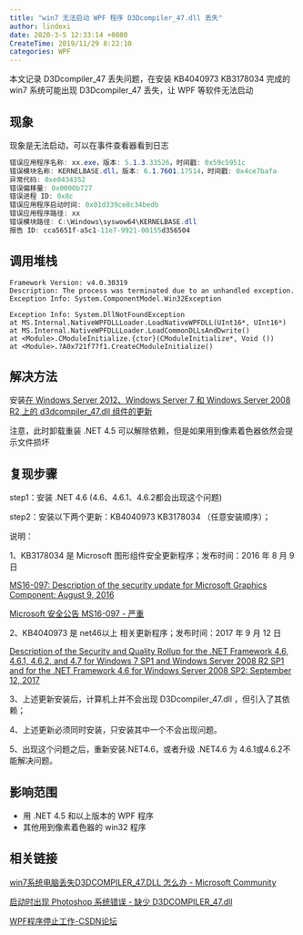 ```yaml
---
title: "win7 无法启动 WPF 程序 D3Dcompiler_47.dll 丢失"
author: lindexi
date: 2020-3-5 12:33:14 +0800
CreateTime: 2019/11/29 8:22:10
categories: WPF
---
```


本文记录 D3Dcompiler_47 丢失问题，在安装 KB4040973 KB3178034 完成的 win7 系统可能出现 D3Dcompiler_47 丢失，让 WPF 等软件无法启动

<!--more-->


<!-- CreateTime:2019/11/29 8:22:10 -->

<!-- csdn -->
<div id="toc"></div>

## 现象

现象是无法启动，可以在事件查看器看到日志

```csharp
错误应用程序名称: xx.exe，版本: 5.1.3.33526，时间戳: 0x59c5951c
错误模块名称: KERNELBASE.dll，版本: 6.1.7601.17514，时间戳: 0x4ce7bafa
异常代码: 0xe0434352
错误偏移量: 0x0000b727
错误进程 ID: 0x8c
错误应用程序启动时间: 0x01d339ce8c34bedb
错误应用程序路径: xx
错误模块路径: C:\Windows\syswow64\KERNELBASE.dll
报告 ID: cca5651f-a5c1-11e7-9921-00155d356504
```

## 调用堆栈

```
Framework Version: v4.0.30319
Description: The process was terminated due to an unhandled exception.
Exception Info: System.ComponentModel.Win32Exception

Exception Info: System.DllNotFoundException
at MS.Internal.NativeWPFDLLLoader.LoadNativeWPFDLL(UInt16*, UInt16*)
at MS.Internal.NativeWPFDLLLoader.LoadCommonDLLsAndDwrite()
at <Module>.CModuleInitialize.{ctor}(CModuleInitialize*, Void ())
at <Module>.?A0x721f77f1.CreateCModuleInitialize()
```

## 解决方法

安装[在 Windows Server 2012、Windows Server 7 和 Windows Server 2008 R2 上的 d3dcompiler_47.dll 组件的更新](https://support.microsoft.com/zh-cn/help/4019990/update-for-the-d3dcompiler-47-dll-component-on-windows )

注意，此时卸载重装 .NET 4.5 可以解除依赖，但是如果用到像素着色器依然会提示文件损坏

## 复现步骤

step1：安装 .NET 4.6 (4.6、4.6.1、4.6.2都会出现这个问题)

step2：安装以下两个更新：KB4040973 KB3178034 （任意安装顺序）；

说明：

1、KB3178034 是 Microsoft 图形组件安全更新程序；发布时间：2016 年 8 月 9 日

[MS16-097: Description of the security update for Microsoft Graphics Component: August 9, 2016](https://support.microsoft.com/en-us/help/3178034/ms16-097-description-of-the-security-update-for-microsoft-graphics-com )

[Microsoft 安全公告 MS16-097 - 严重](https://docs.microsoft.com/zh-cn/security-updates/Securitybulletins/2016/ms16-097?redirectedfrom=MSDN )

2、KB4040973 是 net46以上 相关更新程序；发布时间：2017 年 9 月 12 日

[Description of the Security and Quality Rollup for the .NET Framework 4.6, 4.6.1, 4.6.2, and 4.7 for Windows 7 SP1 and Windows Server 2008 R2 SP1 and for the .NET Framework 4.6 for Windows Server 2008 SP2: September 12, 2017](https://support.microsoft.com/en-us/help/4040973/description-of-the-security-and-quality-rollup-for-the-net-framework-4 )

3、上述更新安装后，计算机上并不会出现 D3Dcompiler_47.dll ，但引入了其依赖；

4、上述更新必须同时安装，只安装其中一个不会出现问题。

5、出现这个问题之后，重新安装.NET4.6，或者升级 .NET4.6 为 4.6.1或4.6.2不能解决问题。

## 影响范围

- 用 .NET 4.5 和以上版本的 WPF 程序
- 其他用到像素着色器的 win32 程序

## 相关链接

[win7系统电脑丢失D3DCOMPILER_47.DLL 怎么办 - Microsoft Community](https://answers.microsoft.com/zh-hans/windows/forum/all/win7%E7%B3%BB%E7%BB%9F%E7%94%B5%E8%84%91%E4%B8%A2/85dec42a-f0ed-4b16-bb57-fd838ca1a49c?auth=1 )

[启动时出现 Photoshop 系统错误 - 缺少 D3DCOMPILER_47.dll](https://helpx.adobe.com/cn/photoshop/kb/photoshop-error-launch-d3dcompiler.html )

[WPF程序停止工作-CSDN论坛](https://bbs.csdn.net/topics/392423671 )

